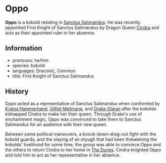 # Oppo

**Oppo** is a kobold residing in [Sanctus Salimandus](../cape-bec/sanctus-salimandus.md). He was recently appointed First Knight of Sanctus Salimandus by Dragon Queen [Cindra](cindra.md) and acts as their appointed ruler in her absence.

## Information

- pronouns: he/him
- species: kobold
- languages: Draconic, Common
- title: First Knight of Sanctus Salimandus

## History

Oppo acted as a representative of Sanctus Salimandus when confronted by [Kratos Hammerhand](../../verdancy/citizenry/kratos-hammerhand.md), [Gilfiel Melimane](../../verdancy/citizenry/gilfiel-meliamne.md), and [Drake Olaran](../../../organizations/reynards-den/drake-olaran.md) after the kobolds kidnapped Cindra to make her their queen. Through Drake's use of enchantment magic, Oppo was convinced to take them to Sanctus Salimandus for an audience with their new queen.

Between some political maneuvers, a knock-down-drag-out fight with the kobold guards, and the slaying of an otyugh that had been threatening the kobolds' livelihood for some time, the group was able to convince Oppo and the others to return Cindra to her home in [The Dunes](../cape-bec/the-dunes.md). Cindra knighted Oppo and told him to act as her representative in her absence.
